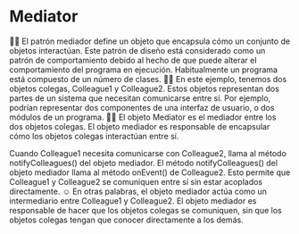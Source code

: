 # Mediator
👨‍💻
El patrón mediador define un objeto que encapsula cómo un conjunto de objetos interactúan. Este patrón de diseño está considerado como un patrón de comportamiento debido al hecho de que puede alterar el comportamiento del programa en ejecución. Habitualmente un programa está compuesto de un número de clases.
👩‍💻
En este ejemplo, tenemos dos objetos colegas, Colleague1 y Colleague2. Estos objetos representan dos partes de un sistema que necesitan comunicarse entre sí. Por ejemplo, podrían representar dos componentes de una interfaz de usuario, o dos módulos de un programa.
🧑‍💻
El objeto Mediator es el mediador entre los dos objetos colegas. El objeto mediador es responsable de encapsular cómo los objetos colegas interactúan entre sí.

Cuando Colleague1 necesita comunicarse con Colleague2, llama al método notifyColleagues() del objeto mediador. El método notifyColleagues() del objeto mediador llama al método onEvent() de Colleague2. Esto permite que Colleague1 y Colleague2 se comuniquen entre sí sin estar acoplados directamente.
☺️
En otras palabras, el objeto mediador actúa como un intermediario entre Colleague1 y Colleague2. El objeto mediador es responsable de hacer que los objetos colegas se comuniquen, sin que los objetos colegas tengan que conocer directamente a los demás.
